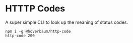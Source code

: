 # HTTTP Codes

A super simple CLI to look up the meaning of status codes.

```
npm i -g @hoverbaum/http-code
http-code 200
```